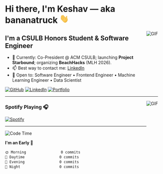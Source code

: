 # Hi there, I'm Keshav — aka bananatruck <img width="30px" height="30" src="https://github.com/SatYu26/SatYu26/raw/master/Assets/Hi.gif" />

<img align="right" alt="GIF" height="160px" src="https://octodex.github.com/images/daftpunktocat-guy.gif" />

## I'm a CSULB Honors Student & Software Engineer

- 🌱 Currently: Co-President @ ACM CSULB; launching **Project Starbound**; organizing **BeachHacks** (MLH 2026).
- 📫 Best way to contact me: [LinkedIn](https://www.linkedin.com/in/keshavjindal04/)
- 💼 Open to: Software Engineer • Frontend Engineer • Machine Learning Engineer • Data Scientist
<!-- - 😄 Pronouns: He/Him -->

[![GitHub](https://img.shields.io/badge/GitHub-100000?style=for-the-badge&logo=github&logoColor=white)](https://github.com/bananatruck)
[![LinkedIn](https://img.shields.io/badge/LinkedIn-0077B5?style=for-the-badge&logo=linkedin&logoColor=white)](https://www.linkedin.com/in/keshavjindal04/)
[![Portfolio](https://img.shields.io/badge/Portfolio-000000?style=for-the-badge&logo=vercel&logoColor=white)](https://your-portfolio.example)

---

<img align="right" alt="GIF" height="170px" src="https://media.giphy.com/media/J5B1Y8QZnzXXbLQIBu/giphy.gif" />

### Spotify Playing 🎧
[![Spotify](https://novatorem-your-vercel-subdomain.vercel.app/api/spotify)](https://open.spotify.com/user/<your-spotify-user-id>)

---

<!--START_SECTION:waka-->
![Code Time](http://img.shields.io/badge/Code%20Time-0%20hrs%200%20mins-blue)

**I'm an Early 🐤**

```text
🌞 Morning                0 commits
🌆 Daytime                0 commits
🌃 Evening                0 commits
🌙 Night                  0 commits
